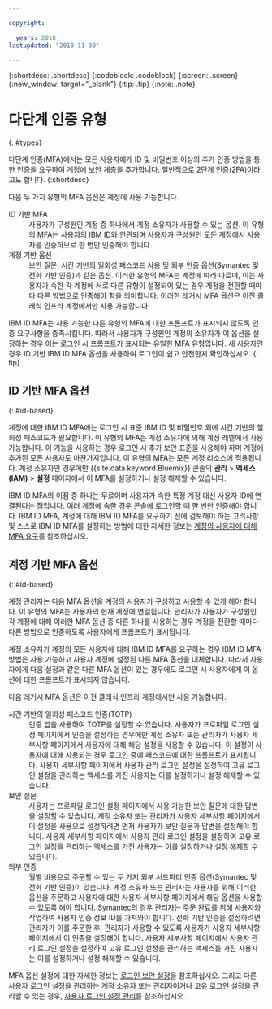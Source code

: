 ```yaml
---

copyright:

  years: 2018
lastupdated: "2018-11-30"

---
```


{:shortdesc: .shortdesc}
{:codeblock: .codeblock}
{:screen: .screen}
{:new_window: target="_blank"}
{:tip: .tip}
{:note: .note}

# 다단계 인증 유형
{: #types}

다단계 인증(MFA)에서는 모든 사용자에게 ID 및 비밀번호 이상의 추가 인증 방법을 통한 인증을 요구하여 계정에 보안 계층을 추가합니다. 일반적으로 2단계 인증(2FA)이라고도 합니다.
{:shortdesc}

다음 두 가지 유형의 MFA 옵션은 계정에 사용 가능합니다.

<dl>
<dt>ID 기반 MFA</dt>
<dd>사용자가 구성원인 계정 중 하나에서 계정 소유자가 사용할 수 있는 옵션. 이 유형의 MFA는 사용자의 IBM ID와 연관되며 사용자가 구성원인 모든 계정에서 사용자를 인증하므로 한 번만 인증해야 합니다.</dd>
<dt>계정 기반 옵션</dt>
<dd>보안 질문, 시간 기반의 일회성 패스코드 사용 및 외부 인증 옵션(Symantec 및 전화 기반 인증)과 같은 옵션. 이러한 유형의 MFA는 계정에 따라 다르며, 이는 사용자가 속한 각 계정에 서로 다른 유형이 설정되어 있는 경우 계정을 전환할 때마다 다른 방법으로 인증해야 함을 의미합니다. 이러한 레거시 MFA 옵션은 이전 클래식 인프라 계정에서만 사용 가능합니다.</dd>
</dl>

IBM ID MFA는 사용 가능한 다른 유형의 MFA에 대한 프롬프트가 표시되지 않도록 인증 요구사항을 충족시킵니다. 따라서 사용자가 구성원인 계정의 소유자가 이 옵션을 설정하는 경우 이는 로그인 시 프롬프트가 표시되는 유일한 MFA 유형입니다. 새 사용자인 경우 ID 기반 IBM ID MFA 옵션을 사용하여 로그인이 쉽고 안전한지 확인하십시오.
{: tip}

## ID 기반 MFA 옵션
{: #id-based}

계정에 대한 IBM ID MFA에는 로그인 시 표준 IBM ID 및 비밀번호 외에 시간 기반의 일회성 패스코드가 필요합니다. 이 유형의 MFA는 계정 소유자에 의해 계정 레벨에서 사용 가능합니다. 이 기능을 사용하는 경우 로그인 시 추가 보안 표준을 사용해야 하며 계정에 추가된 모든 사용자도 마찬가지입니다. 이 유형의 MFA는 모든 계정 리소스에 적용됩니다. 계정 소유자인 경우에만 {{site.data.keyword.Bluemix}} 콘솔의 **관리** > **액세스(IAM)** > **설정** 페이지에서 이 MFA를 설정하거나 설정 해제할 수 있습니다.

IBM ID MFA의 이점 중 하나는 무료이며 사용자가 속한 특정 계정 대신 사용자 ID에 연결된다는 점입니다. 여러 계정에 속한 경우 콘솔에 로그인할 때 한 번만 인증해야 합니다. IBM ID MFA, 계정에 대해 IBM ID MFA를 요구하기 전에 검토해야 하는 고려사항 및 스스로 IBM ID MFA를 설정하는 방법에 대한 자세한 정보는 [계정의 사용자에 대해 MFA 요구](/docs/iam/mfa.html#setting-up-ibmid-mfa)를 참조하십시오.

## 계정 기반 MFA 옵션
{: #id-based}

계정 관리자는 다음 MFA 옵션을 계정의 사용자가 구성하고 사용할 수 있게 해야 합니다. 이 유형의 MFA는 사용자의 현재 계정에 연결됩니다. 관리자가 사용자가 구성원인 각 계정에 대해 이러한 MFA 옵션 중 다른 하나를 사용하는 경우 계정을 전환할 때마다 다른 방법으로 인증하도록 사용자에게 프롬프트가 표시됩니다.

계정 소유자가 계정의 모든 사용자에 대해 IBM ID MFA를 요구하는 경우 IBM ID MFA 방법은 사용 가능하고 사용자 계정에 설정된 다른 MFA 옵션을 대체합니다. 따라서 사용자에게 다음 설정과 같은 다른 MFA 옵션이 있는 경우에도 로그인 시 사용자에게 이 옵션에 대한 프롬프트가 표시되지 않습니다.

다음 레거시 MFA 옵션은 이전 클래식 인프라 계정에서만 사용 가능합니다.

<dl>
<dt>시간 기반의 일회성 패스코드 인증(TOTP)</dt>
<dd>인증 앱을 사용하여 TOTP를 설정할 수 있습니다. 사용자가 프로파일 로그인 설정 페이지에서 인증을 설정하는 경우에만 계정 소유자 또는 관리자가 사용자 세부사항 페이지에서 사용자에 대해 해당 설정을 사용할 수 있습니다. 이 설정이 사용자에 대해 사용되는 경우 로그인 중에 패스코드에 대한 프롬프트가 표시됩니다. 사용자 세부사항 페이지에서 사용자 관리 로그인 설정을 설정하여 고유 로그인 설정을 관리하는 액세스를 가진 사용자는 이를 설정하거나 설정 해제할 수 있습니다.</dd>
<dt>보안 질문</dt>
<dd>사용자는 프로파일 로그인 설정 페이지에서 사용 가능한 보안 질문에 대한 답변을 설정할 수 있습니다. 계정 소유자 또는 관리자가 사용자 세부사항 페이지에서 이 설정을 사용으로 설정하려면 먼저 사용자가 보안 질문과 답변을 설정해야 합니다. 사용자 세부사항 페이지에서 사용자 관리 로그인 설정을 설정하여 고유 로그인 설정을 관리하는 액세스를 가진 사용자는 이를 설정하거나 설정 해제할 수 있습니다.</dd>
<dt>외부 인증</dt>
<dd>월별 비용으로 주문할 수 있는 두 가지 외부 서드파티 인증 옵션(Symantec 및 전화 기반 인증)이 있습니다. 계정 소유자 또는 관리자는 사용자를 위해 이러한 옵션을 주문하고 사용자에 대한 사용자 세부사항 페이지에서 해당 옵션을 사용할 수 있도록 해야 합니다. Symantec의 경우 관리자는 주문 완료를 위해 사용자와 작업하여 사용자 인증 정보 ID를 가져와야 합니다. 전화 기반 인증을 설정하려면 관리자가 이를 주문한 후, 관리자가 사용할 수 있도록 사용자가 사용자 세부사항 페이지에서 이 인증을 설정해야 합니다. 사용자 세부사항 페이지에서 사용자 관리 로그인 설정을 설정하여 고유 로그인 설정을 관리하는 액세스를 가진 사용자는 이를 설정하거나 설정 해제할 수 있습니다.</dd>
</dl>

MFA 옵션 설정에 대한 자세한 정보는 [로그인 보안 설정](/docs/account/login_settings.html#login-settings)을 참조하십시오. 그리고 다른 사용자 로그인 설정을 관리하는 계정 소유자 또는 관리자이거나 고유 로그인 설정을 관리할 수 있는 경우, [사용자 로그인 설정 관리](/docs/iam/user_login.html#loginsettings)를 참조하십시오.
